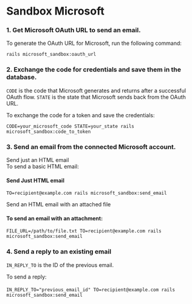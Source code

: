 # Sandbox Microsoft

### 1.  Get Microsoft OAuth URL to send an email.
To generate the OAuth URL for Microsoft, run the following command:
```shell
rails microsoft_sandbox:oauth_url
```

### 2. Exchange the code for credentials and save them in the database.
```CODE``` is the code that Microsoft generates and returns after a successful OAuth flow.
```STATE``` is the state that Microsoft sends back from the OAuth URL.

To exchange the code for a token and save the credentials:
```shell
CODE=your_microsoft_code STATE=your_state rails microsoft_sandbox:code_to_token
```

### 3. Send an email from the connected Microsoft account.

Send just an HTML email     
To send a basic HTML email:
#### Send Just HTML email
```shell
TO=recipient@example.com rails microsoft_sandbox:send_email
```

Send an HTML email with an attached file
#### To send an email with an attachment:
```shell
FILE_URL=/path/to/file.txt TO=recipient@example.com rails microsoft_sandbox:send_email
```

### 4. Send a reply to an existing email
```IN_REPLY_TO``` is the ID of the previous email.

To send a reply:
####
```shell
IN_REPLY_TO="previous_email_id" TO=recipient@example.com rails microsoft_sandbox:send_email
```
